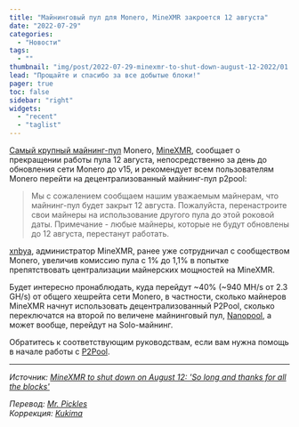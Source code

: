 ```yaml
---
title: "Майнинговый пул для Monero, MineXMR закроется 12 августа"
date: "2022-07-29"
categories:
  - "Новости"
tags:
  - ""
thumbnail: "img/post/2022-07-29-minexmr-to-shut-down-august-12-2022/01.png"
lead: "Прощайте и спасибо за все добытые блоки!"
pager: true
toc: false
sidebar: "right"
widgets:
  - "recent"
  - "taglist"
---
```


[Самый крупный майнинг-пул](https://miningpoolstats.stream/monero) Monero, [MineXMR](https://minexmr.com/), сообщает о прекращении работы пула 12 августа, непосредственно за день до обновления сети Monero до v15, и рекомендует всем пользователям Monero перейти на децентрализованный майнинг-пул p2pool:
> Мы с сожалением сообщаем нашим уважаемым майнерам, что майнинг-пул будет закрыт 12 августа. Пожалуйста, перенастроите свои майнеры на использование другого пула до этой роковой даты. Примечание - любые майнеры, которые не будут обновлены до 12 августа, перестанут работать.

[xnbya](https://libredd.it/user/xnbya), администратор MineXMR, ранее уже сотрудничал с сообществом Monero, увеличив комиссию пула с 1% до 1,1% в попытке препятствовать централизации майнерских мощностей на MineXMR.

Будет интересно пронаблюдать, куда перейдут ~40% (~940 MH/s от 2.3 GH/s) от общего хешрейта сети Monero, в частности, сколько майнеров MineXMR начнут использовать децентрализованный P2Pool, сколько переключатся на второй по величене майнинговый пул, [Nanopool](https://xmr.nanopool.org), а может вообще, перейдут на Solo-майнинг.

Обратитесь к соответствующим руководствам, если вам нужна помощь в начале работы с [P2Pool](https://github.com/SChernykh/p2pool).

---

_Источник: [MineXMR to shut down on August 12: 'So long and thanks for all the blocks'](https://monero.observer/minexmr-to-shut-down-august-12-2022/)_

_Перевод: [Mr. Pickles](https://t.me/v1docq47)_  
_Коррекция: [Kukima](https://t.me/Kukima)_
